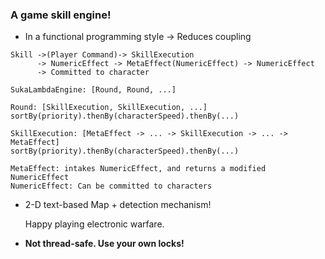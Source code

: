### A game skill engine!

-  In a functional programming style -> Reduces coupling

  ```
  Skill ->(Player Command)-> SkillExecution
        -> NumericEffect -> MetaEffect(NumericEffect) -> NumericEffect
        -> Committed to character
  
  SukaLambdaEngine: [Round, Round, ...]
  
  Round: [SkillExecution, SkillExecution, ...]
  sortBy(priority).thenBy(characterSpeed).thenBy(...)       
  
  SkillExecution: [MetaEffect -> ... -> SkillExecution -> ... -> MetaEffect]
  sortBy(priority).thenBy(characterSpeed).thenBy(...)
  
  MetaEffect: intakes NumericEffect, and returns a modified NumericEffect
  NumericEffect: Can be committed to characters
  ```

- 2-D text-based Map + detection mechanism!

  Happy playing electronic warfare.

- **Not thread-safe. Use your own locks!**